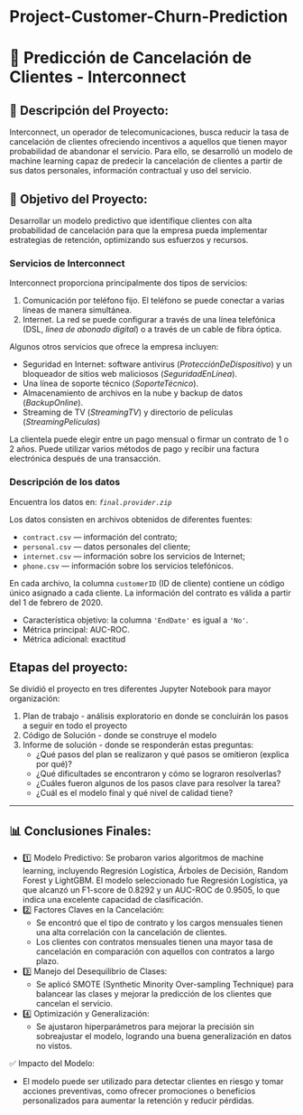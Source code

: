 # Project-Customer-Churn-Prediction

# 📌 Predicción de Cancelación de Clientes - Interconnect

## 📖 Descripción del Proyecto:
Interconnect, un operador de telecomunicaciones, busca reducir la tasa de cancelación de clientes ofreciendo incentivos a aquellos que tienen mayor probabilidad de abandonar el servicio. Para ello, se desarrolló un modelo de machine learning capaz de predecir la cancelación de clientes a partir de sus datos personales, información contractual y uso del servicio.

## 🎯 Objetivo del Proyecto:
Desarrollar un modelo predictivo que identifique clientes con alta probabilidad de cancelación para que la empresa pueda implementar estrategias de retención, optimizando sus esfuerzos y recursos.

### Servicios de Interconnect

Interconnect proporciona principalmente dos tipos de servicios:

1. Comunicación por teléfono fijo. El teléfono se puede conectar a varias líneas de manera simultánea.
2. Internet. La red se puede configurar a través de una línea telefónica (DSL, *línea de abonado digital*) o a través de un cable de fibra óptica.

Algunos otros servicios que ofrece la empresa incluyen:

- Seguridad en Internet: software antivirus (*ProtecciónDeDispositivo*) y un bloqueador de sitios web maliciosos (*SeguridadEnLínea*).
- Una línea de soporte técnico (*SoporteTécnico*).
- Almacenamiento de archivos en la nube y backup de datos (*BackupOnline*).
- Streaming de TV (*StreamingTV*) y directorio de películas (*StreamingPelículas*)

La clientela puede elegir entre un pago mensual o firmar un contrato de 1 o 2 años. Puede utilizar varios métodos de pago y recibir una factura electrónica después de una transacción.

### Descripción de los datos

Encuentra los datos en: *`final.provider.zip`*

Los datos consisten en archivos obtenidos de diferentes fuentes:

- `contract.csv` — información del contrato;
- `personal.csv` — datos personales del cliente;
- `internet.csv` — información sobre los servicios de Internet;
- `phone.csv` — información sobre los servicios telefónicos.

En cada archivo, la columna `customerID` (ID de cliente) contiene un código único asignado a cada cliente. La información del contrato es válida a partir del 1 de febrero de 2020.

- Característica objetivo: la columna `'EndDate'` es igual a `'No'`.
- Métrica principal: AUC-ROC.
- Métrica adicional: exactitud

## Etapas del proyecto:

Se dividió el proyecto en tres diferentes Jupyter Notebook para mayor organización:

1. Plan de trabajo - análisis exploratorio en donde se concluirán los pasos a seguir en todo el proyecto
2. Código de Solución - donde se construye el modelo
3. Informe de solución - donde se responderán estas preguntas:
    - ¿Qué pasos del plan se realizaron y qué pasos se omitieron (explica por qué)?
    - ¿Qué dificultades se encontraron y cómo se lograron resolverlas?
    - ¿Cuáles fueron algunos de los pasos clave para resolver la tarea?
    - ¿Cuál es el modelo final y qué nivel de calidad tiene?
  
------

## 📊 Conclusiones Finales:
- 1️⃣ Modelo Predictivo: Se probaron varios algoritmos de machine learning, incluyendo Regresión Logística, Árboles de Decisión, Random Forest y LightGBM.
  El modelo seleccionado fue Regresión Logística, ya que alcanzó un F1-score de 0.8292 y un AUC-ROC de 0.9505, lo que indica una excelente capacidad de clasificación.
- 2️⃣ Factores Claves en la Cancelación:
  - Se encontró que el tipo de contrato y los cargos mensuales tienen una alta correlación con la cancelación de clientes.
  - Los clientes con contratos mensuales tienen una mayor tasa de cancelación en comparación con aquellos con contratos a largo plazo.
- 3️⃣ Manejo del Desequilibrio de Clases:
  - Se aplicó SMOTE (Synthetic Minority Over-sampling Technique) para balancear las clases y mejorar la predicción de los clientes que cancelan el servicio.
- 4️⃣ Optimización y Generalización:
  - Se ajustaron hiperparámetros para mejorar la precisión sin sobreajustar el modelo, logrando una buena generalización en datos no vistos.

✅ Impacto del Modelo:
  - El modelo puede ser utilizado para detectar clientes en riesgo y tomar acciones preventivas, como ofrecer promociones o beneficios personalizados para aumentar la retención y reducir pérdidas.
